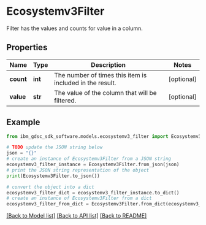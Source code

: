 # Ecosystemv3Filter

Filter has the values and counts for value in a column.

## Properties

Name | Type | Description | Notes
------------ | ------------- | ------------- | -------------
**count** | **int** | The number of times this item is included in the result. | [optional] 
**value** | **str** | The value of the column that will be filtered. | [optional] 

## Example

```python
from ibm_gdsc_sdk_software.models.ecosystemv3_filter import Ecosystemv3Filter

# TODO update the JSON string below
json = "{}"
# create an instance of Ecosystemv3Filter from a JSON string
ecosystemv3_filter_instance = Ecosystemv3Filter.from_json(json)
# print the JSON string representation of the object
print(Ecosystemv3Filter.to_json())

# convert the object into a dict
ecosystemv3_filter_dict = ecosystemv3_filter_instance.to_dict()
# create an instance of Ecosystemv3Filter from a dict
ecosystemv3_filter_from_dict = Ecosystemv3Filter.from_dict(ecosystemv3_filter_dict)
```
[[Back to Model list]](../README.md#documentation-for-models) [[Back to API list]](../README.md#documentation-for-api-endpoints) [[Back to README]](../README.md)



